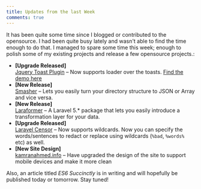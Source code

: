 ```yaml
---
title: Updates from the last Week
comments: true
---
```


It has been quite some time since I blogged or contributed to the opensource. I had been quite busy lately and wasn't able to find the time enough to do that. I managed to spare some time this week; enough to polish some of my existing projects and release a few opensource projects.:

- **[Upgrade Released]**<br>
  [Jquery Toast Plugin](http://github.com/kamranahmedse/jquery-toast-plugin) &ndash; Now supports loader over the toasts. [Find the demo here](http://kamranahmed.info)
- **[New Release]**<br>
  [Smasher](https://github.com/kamranahmedse/smasher) &ndash; Lets you easily turn your directory structure to JSON or Array and vice versa.
- **[New Release]**<br>
  [Laraformer](http://github.com/kamranahmedse/laraformer) &ndash; A Laravel 5.* package that lets you easily introduce a transformation layer for your data.
- **[Upgrade Released]**<br>
  [Laravel Censor](http://github.com/kamranahmedse/laravel-censor) &ndash; Now supports wildcards. Now you can specify the words/sentences to redact or replace using wildcards (`%bad`, `%words%` etc) as well.
- **[New Site Design]**<br>
  [kamranahmed.info](http://kamranahmed.info/) &ndash; Have upgraded the design of the site to support mobile devices and make it more clean

Also, an article titled *ES6 Succinctly* is in writing and will hopefully be published today or tomorrow. Stay tuned!
